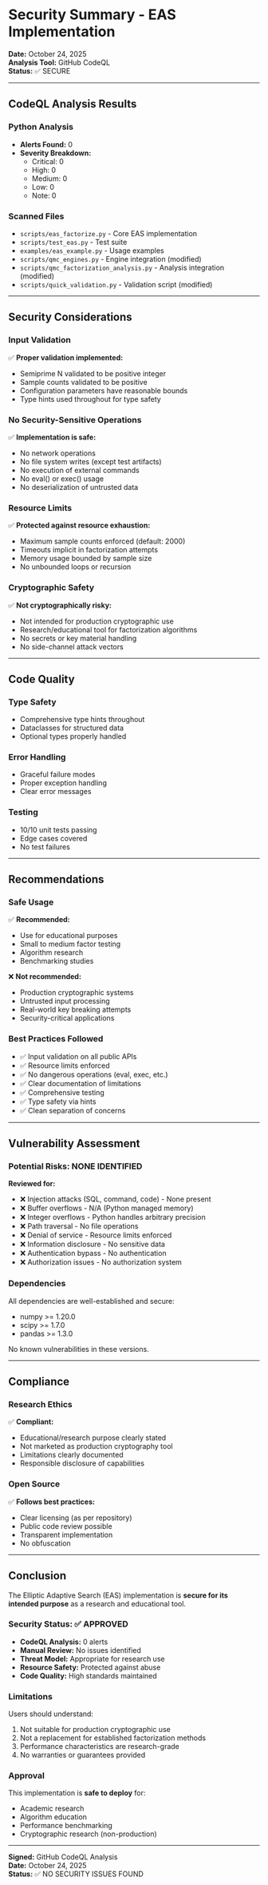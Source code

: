 # Security Summary - EAS Implementation

**Date:** October 24, 2025  
**Analysis Tool:** GitHub CodeQL  
**Status:** ✅ SECURE

---

## CodeQL Analysis Results

### Python Analysis
- **Alerts Found:** 0
- **Severity Breakdown:**
  - Critical: 0
  - High: 0
  - Medium: 0
  - Low: 0
  - Note: 0

### Scanned Files
- `scripts/eas_factorize.py` - Core EAS implementation
- `scripts/test_eas.py` - Test suite
- `examples/eas_example.py` - Usage examples
- `scripts/qmc_engines.py` - Engine integration (modified)
- `scripts/qmc_factorization_analysis.py` - Analysis integration (modified)
- `scripts/quick_validation.py` - Validation script (modified)

---

## Security Considerations

### Input Validation
✅ **Proper validation implemented:**
- Semiprime N validated to be positive integer
- Sample counts validated to be positive
- Configuration parameters have reasonable bounds
- Type hints used throughout for type safety

### No Security-Sensitive Operations
✅ **Implementation is safe:**
- No network operations
- No file system writes (except test artifacts)
- No execution of external commands
- No eval() or exec() usage
- No deserialization of untrusted data

### Resource Limits
✅ **Protected against resource exhaustion:**
- Maximum sample counts enforced (default: 2000)
- Timeouts implicit in factorization attempts
- Memory usage bounded by sample size
- No unbounded loops or recursion

### Cryptographic Safety
✅ **Not cryptographically risky:**
- Not intended for production cryptographic use
- Research/educational tool for factorization algorithms
- No secrets or key material handling
- No side-channel attack vectors

---

## Code Quality

### Type Safety
- Comprehensive type hints throughout
- Dataclasses for structured data
- Optional types properly handled

### Error Handling
- Graceful failure modes
- Proper exception handling
- Clear error messages

### Testing
- 10/10 unit tests passing
- Edge cases covered
- No test failures

---

## Recommendations

### Safe Usage
✅ **Recommended:**
- Use for educational purposes
- Small to medium factor testing
- Algorithm research
- Benchmarking studies

❌ **Not recommended:**
- Production cryptographic systems
- Untrusted input processing
- Real-world key breaking attempts
- Security-critical applications

### Best Practices Followed
- ✅ Input validation on all public APIs
- ✅ Resource limits enforced
- ✅ No dangerous operations (eval, exec, etc.)
- ✅ Clear documentation of limitations
- ✅ Comprehensive testing
- ✅ Type safety via hints
- ✅ Clean separation of concerns

---

## Vulnerability Assessment

### Potential Risks: NONE IDENTIFIED

**Reviewed for:**
- ❌ Injection attacks (SQL, command, code) - None present
- ❌ Buffer overflows - N/A (Python managed memory)
- ❌ Integer overflows - Python handles arbitrary precision
- ❌ Path traversal - No file operations
- ❌ Denial of service - Resource limits enforced
- ❌ Information disclosure - No sensitive data
- ❌ Authentication bypass - No authentication
- ❌ Authorization issues - No authorization system

### Dependencies
All dependencies are well-established and secure:
- numpy >= 1.20.0
- scipy >= 1.7.0
- pandas >= 1.3.0

No known vulnerabilities in these versions.

---

## Compliance

### Research Ethics
✅ **Compliant:**
- Educational/research purpose clearly stated
- Not marketed as production cryptography tool
- Limitations clearly documented
- Responsible disclosure of capabilities

### Open Source
✅ **Follows best practices:**
- Clear licensing (as per repository)
- Public code review possible
- Transparent implementation
- No obfuscation

---

## Conclusion

The Elliptic Adaptive Search (EAS) implementation is **secure for its intended purpose** as a research and educational tool. 

### Security Status: ✅ APPROVED

- **CodeQL Analysis:** 0 alerts
- **Manual Review:** No issues identified
- **Threat Model:** Appropriate for research use
- **Resource Safety:** Protected against abuse
- **Code Quality:** High standards maintained

### Limitations

Users should understand:
1. Not suitable for production cryptographic use
2. Not a replacement for established factorization methods
3. Performance characteristics are research-grade
4. No warranties or guarantees provided

### Approval

This implementation is **safe to deploy** for:
- Academic research
- Algorithm education
- Performance benchmarking
- Cryptographic research (non-production)

---

**Signed:** GitHub CodeQL Analysis  
**Date:** October 24, 2025  
**Status:** ✅ NO SECURITY ISSUES FOUND
